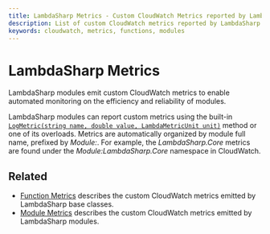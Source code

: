 ```yaml
---
title: LambdaSharp Metrics - Custom CloudWatch Metrics reported by LambdaSharp - LambdaSharp
description: List of custom CloudWatch metrics reported by LambdaSharp modules
keywords: cloudwatch, metrics, functions, modules
---
```


# LambdaSharp Metrics

LambdaSharp modules emit custom CloudWatch metrics to enable automated monitoring on the efficiency and reliability of modules.

LambdaSharp modules can report custom metrics using the built-in [`LogMetric(string name, double value, LambdaMetricUnit unit)`](xref:LambdaSharp.ALambdaFunction.LogMetric(System.String,System.Double,LambdaSharp.Logging.Metrics.LambdaMetricUnit)) method or one of its overloads. Metrics are automatically organized by module full name, prefixed by _Module:_. For example, the _LambdaSharp.Core_ metrics are found under the _Module:LambdaSharp.Core_ namespace in CloudWatch.

## Related
* [Function Metrics](Metrics-Function.md) describes the custom CloudWatch metrics emitted by LambdaSharp base classes.
* [Module Metrics](Metrics-Module.md) describes the custom CloudWatch metrics emitted by LambdaSharp modules.